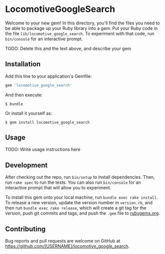 # LocomotiveGoogleSearch

Welcome to your new gem! In this directory, you'll find the files you need to be able to package up your Ruby library into a gem. Put your Ruby code in the file `lib/locomotive_google_search`. To experiment with that code, run `bin/console` for an interactive prompt.

TODO: Delete this and the text above, and describe your gem

## Installation

Add this line to your application's Gemfile:

```ruby
gem 'locomotive_google_search'
```

And then execute:

    $ bundle

Or install it yourself as:

    $ gem install locomotive_google_search

## Usage

TODO: Write usage instructions here

## Development

After checking out the repo, run `bin/setup` to install dependencies. Then, run `rake spec` to run the tests. You can also run `bin/console` for an interactive prompt that will allow you to experiment.

To install this gem onto your local machine, run `bundle exec rake install`. To release a new version, update the version number in `version.rb`, and then run `bundle exec rake release`, which will create a git tag for the version, push git commits and tags, and push the `.gem` file to [rubygems.org](https://rubygems.org).

## Contributing

Bug reports and pull requests are welcome on GitHub at https://github.com/[USERNAME]/locomotive_google_search.

